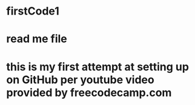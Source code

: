 # firstCode1
# read me file
# this is my first attempt at setting up on GitHub per youtube video provided by freecodecamp.com
